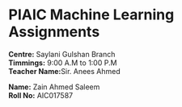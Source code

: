 # PIAIC Machine Learning Assignments

<b>Centre:</b> Saylani Gulshan Branch</br>
<b>Timmings:</b> 9:00 A.M to 1:00 P.M</br>
<b>Teacher Name:</b>Sir. Anees Ahmed<p>
<b>Name:</b> Zain Ahmed Saleem</br>
<b>Roll No:</b> AIC017587
